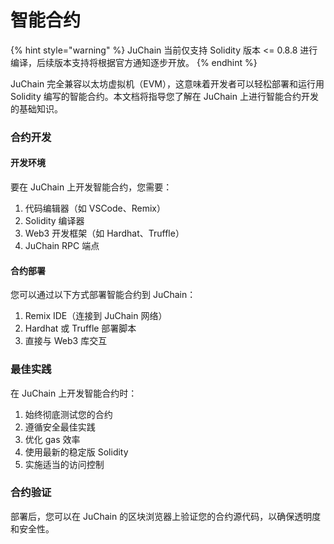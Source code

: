 # 智能合约

{% hint style="warning" %}
JuChain 当前仅支持 Solidity 版本 <= 0.8.8 进行编译，后续版本支持将根据官方通知逐步开放。
{% endhint %}

JuChain 完全兼容以太坊虚拟机（EVM），这意味着开发者可以轻松部署和运行用 Solidity 编写的智能合约。本文档将指导您了解在 JuChain 上进行智能合约开发的基础知识。

### 合约开发

#### 开发环境

要在 JuChain 上开发智能合约，您需要：

1. 代码编辑器（如 VSCode、Remix）
2. Solidity 编译器
3. Web3 开发框架（如 Hardhat、Truffle）
4. JuChain RPC 端点

#### 合约部署

您可以通过以下方式部署智能合约到 JuChain：

1. Remix IDE（连接到 JuChain 网络）
2. Hardhat 或 Truffle 部署脚本
3. 直接与 Web3 库交互

### 最佳实践

在 JuChain 上开发智能合约时：

1. 始终彻底测试您的合约
2. 遵循安全最佳实践
3. 优化 gas 效率
4. 使用最新的稳定版 Solidity
5. 实施适当的访问控制

### 合约验证

部署后，您可以在 JuChain 的区块浏览器上验证您的合约源代码，以确保透明度和安全性。
